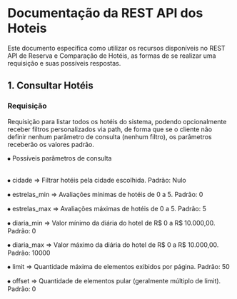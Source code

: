 <h1>Documentação da REST API dos Hoteis</h1>

Este documento especifica como utilizar os recursos disponíveis no REST API de Reserva e Comparação de Hotéis, as formas de se realizar uma requisição e suas possíveis respostas.

<h2>1. Consultar Hotéis</h2>
<h3>Requisição</h3>

Requisição para listar todos os hotéis do sistema, podendo opcionalmente receber filtros personalizados via path, de forma que se o cliente não definir nenhum parâmetro de consulta (nenhum filtro), os parâmetros receberão os valores padrão.

<p>⦁	Possíveis parâmetros de consulta</p>
  <p><br>⦁	cidade ⇒ Filtrar hotéis pela cidade escolhida. Padrão: Nulo </p>
  <p>⦁	estrelas_min ⇒ Avaliações mínimas de hotéis de 0 a 5. Padrão: 0</p>
  <p>⦁	estrelas_max ⇒ Avaliações máximas de hotéis de 0 a 5. Padrão: 5</p>
  <p>⦁	diaria_min ⇒ Valor mínimo da diária do hotel de R$ 0 a R$ 10.000,00. Padrão: 0 </p>
  <p>⦁	diaria_max ⇒ Valor máximo da diária do hotel de R$ 0 a R$ 10.000,00. Padrão: 10000 </p>
  <p>⦁	limit ⇒ Quantidade máxima de elementos exibidos por página. Padrão: 50 </p>
  <p>⦁	offset ⇒ Quantidade de elementos pular (geralmente múltiplo de limit). Padrão: 0 </p>
